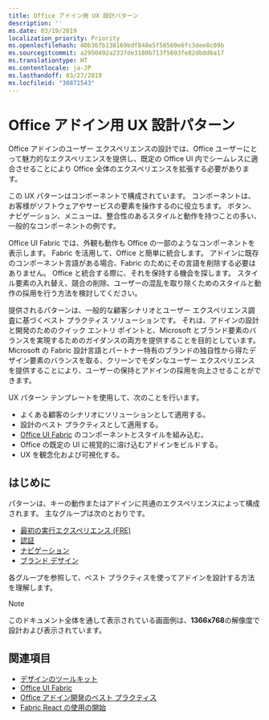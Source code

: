 ```yaml
---
title: Office アドイン用 UX 設計パターン
description: ''
ms.date: 03/19/2019
localization_priority: Priority
ms.openlocfilehash: 40b36fb138169bdf848e5f58569e6fc3dee8c09b
ms.sourcegitcommit: a2950492a2337de3180b713f5693fe82dbdd6a17
ms.translationtype: HT
ms.contentlocale: ja-JP
ms.lasthandoff: 03/27/2019
ms.locfileid: "30871543"
---
```

# <a name="ux-design-patterns-for-office-add-ins"></a>Office アドイン用 UX 設計パターン

Office アドインのユーザー エクスペリエンスの設計では、Office ユーザーにとって魅力的なエクスペリエンスを提供し、既定の Office UI 内でシームレスに適合させることにより Office 全体のエクスペリエンスを拡張する必要があります。  

この UX パターンはコンポーネントで構成されています。 コンポーネントは、お客様がソフトウェアやサービスの要素を操作するのに役立ちます。 ボタン、ナビゲーション、メニューは、整合性のあるスタイルと動作を持つことの多い、一般的なコンポーネントの例です。

Office UI Fabric では、外観も動作も Office の一部のようなコンポーネントを表示します。 Fabric を活用して、Office と簡単に統合します。 アドインに既存のコンポーネント言語がある場合、Fabric のためにその言語を削除する必要はありません。 Office と統合する際に、それを保持する機会を探します。 スタイル要素の入れ替え、競合の削除、ユーザーの混乱を取り除くためのスタイルと動作の採用を行う方法を検討してください。

提供されるパターンは、一般的な顧客シナリオとユーザー エクスペリエンス調査に基づくベスト プラクティス ソリューションです。 それは、アドインの設計と開発のためのクイック エントリ ポイントと、Microsoft とブランド要素のバランスを実現するためのガイダンスの両方を提供することを目的としています。 Microsoft の Fabric 設計言語とパートナー特有のブランドの独自性から得たデザイン要素のバランスを取る、クリーンでモダンなユーザー エクスペリエンスを提供することにより、ユーザーの保持とアドインの採用を向上させることができます。

UX パターン テンプレートを使用して、次のことを行います。

* よくある顧客のシナリオにソリューションとして適用する。
* 設計のベスト プラクティスとして適用する。
* [Office UI Fabric](https://developer.microsoft.com/fabric#/get-started) のコンポーネントとスタイルを組み込む。
* Office の既定の UI に視覚的に溶け込むアドインをビルドする。
* UX を観念化および可視化する。

## <a name="getting-started"></a>はじめに

パターンは、キーの動作またはアドインに共通のエクスペリエンスによって構成されます。 主なグループは次のとおりです。

* [最初の実行エクスペリエンス (FRE)](../design/first-run-experience-patterns.md)
* [認証](../design/authentication-patterns.md)
* [ナビゲーション](../design/navigation-patterns.md)
* [ブランド デザイン](../design/branding-patterns.md)

各グループを参照して、ベスト プラクティスを使ってアドインを設計する方法を理解します。

> [!NOTE]
> このドキュメント全体を通して表示されている画面例は、**1366x768**の解像度で設計および表示されています。

## <a name="see-also"></a>関連項目

* [デザインのツールキット](design-toolkits.md)
* [Office UI Fabric](https://developer.microsoft.com/fabric)
* [Office アドイン開発のベスト プラクティス](/office/dev/add-ins/concepts/add-in-development-best-practices)
* [Fabric React の使用の開始](/office/dev/add-ins/design/using-office-ui-fabric-react)
